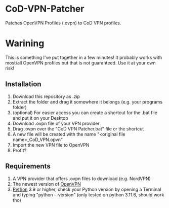 # CoD-VPN-Patcher
Patches OpenVPN Profiles (.ovpn) to CoD VPN profiles.

# Warining
This is something I've put together in a few minutes! It probably works with most/all OpenVPN profiles but that is not guaranteed. Use it at your own risk!

## Installation
1. Download this repository as .zip
2. Extract the folder and drag it somewhere it belongs (e.g. your programs folder)
3. (optional) For easier access you can create a shortcut for the .bat file and put it on your Desktop
4. Download .ovpn file of your VPN provider
5. Drag .ovpn over the "CoD VPN Patcher.bat" file or the shortcut
6. A new file will be created with the name "\<original file name>_CoD_VPN.opvn"
7. Import the new VPN file to OpenVPN
8. Profit?

## Requirements
1. A VPN provider that offers .ovpn files to download (e.g. NordVPN)
2. The newest version of [OpenVPN](https://openvpn.net/community-downloads/)
3. [Python](https://www.python.org/downloads/) 3.9 or higher, check your Python version by opening a Terminal and typing "python --version" (only tested on python 3.11.6, should work tho)

